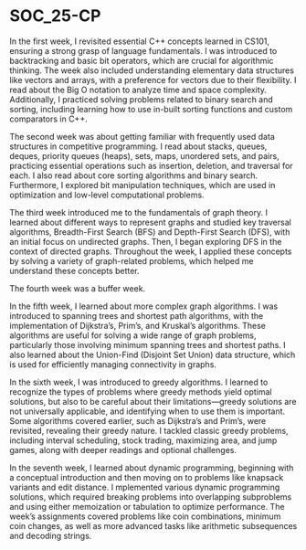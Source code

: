 # SOC_25-CP

In the first week, I revisited essential C++ concepts learned in CS101, ensuring a strong grasp of language fundamentals. I was introduced to backtracking and basic bit operators, which are crucial for algorithmic thinking. The week also included understanding elementary data structures like vectors and arrays, with a preference for vectors due to their flexibility. I read about the Big O notation to analyze time and space complexity. Additionally, I practiced solving problems related to binary search and sorting, including learning how to use in-built sorting functions and custom comparators in C++.

The second week was about getting familiar with frequently used data structures in competitive programming. I read about stacks, queues, deques, priority queues (heaps), sets, maps, unordered sets, and pairs, practicing essential operations such as insertion, deletion, and traversal for each. I also read about core sorting algorithms and binary search. Furthermore, I explored bit manipulation techniques, which are used in optimization and low-level computational problems.

The third week introduced me to the fundamentals of graph theory. I learned about different ways to represent graphs and studied key traversal algorithms, Breadth-First Search (BFS) and Depth-First Search (DFS), with an initial focus on undirected graphs. Then, I began exploring DFS in the context of directed graphs. Throughout the week, I applied these concepts by solving a variety of graph-related problems, which helped me understand these concepts better.

The fourth week was a buffer week.

In the fifth week, I learned about more complex graph algorithms. I was introduced to spanning trees and shortest path algorithms, with the implementation of Dijkstra’s, Prim’s, and Kruskal’s algorithms. These algorithms are useful for solving a wide range of graph problems, particularly those involving minimum spanning trees and shortest paths. I also learned about the Union-Find (Disjoint Set Union) data structure, which is used for efficiently managing connectivity in graphs.

In the sixth week, I was introduced to greedy algorithms. I learned to recognize the types of problems where greedy methods yield optimal solutions, but also to be careful about their limitations—greedy solutions are not universally applicable, and identifying when to use them is important. Some algorithms covered earlier, such as Dijkstra’s and Prim’s, were revisited, revealing their greedy nature. I tackled classic greedy problems, including interval scheduling, stock trading, maximizing area, and jump games, along with deeper readings and optional challenges.

In the seventh week, I learned about dynamic programming, beginning with a conceptual introduction and then moving on to problems like knapsack variants and edit distance. I mplemented various dynamic programming solutions, which required breaking problems into overlapping subproblems and using either memoization or tabulation to optimize performance. The week’s assignments covered problems like coin combinations, minimum coin changes, as well as more advanced tasks like arithmetic subsequences and decoding strings.
